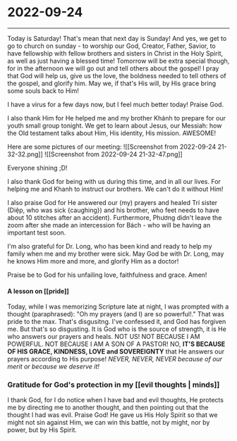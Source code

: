 # 2022-09-24
---
Today is Saturday! That's mean that next day is Sunday! And yes, we get to go to church on sunday - to worship our God, Creator, Father, Savior, to have fellowship with fellow brothers and sisters in Christ in the Holy Spirit, as well as just having a blessed time! Tomorrow will be extra special though, for in the afternoon we will go out and tell others about the gospel! I pray that God will help us, give us the love, the boldness needed to tell others of the gospel, and glorify him. May we, if that's His will, by His grace bring some souls back to Him!

I have a virus for a few days now, but I feel much better today! Praise God.

I also thank Him for He helped me and my brother Khánh to prepare for our youth small group tonight. We get to learn about Jesus, our Messiah: how the Old testament talks about Him, His identity, His mission. AWESOME!

Here are some pictures of our meeting:
![[Screenshot from 2022-09-24 21-32-32.png]]
![[Screenshot from 2022-09-24 21-32-47.png]]

Everyone shining ;D!

I also thank God for being with us during this time, and in all our lives. For helping me and Khanh to instruct our brothers. We can't do it without Him!

I also praise God for He answered our (my) prayers and healed Trí sister (Diệp, who was sick {caughing}) and his brother, who feet needs to have about 10 stitches after an accident). Furthermore, Phương didn't leave the zoom after she made an intercession for Bách - who will be having an important test soon. 

I'm also grateful for Dr. Long, who has been kind and ready to help my family when me and my brother were sick. May God be with Dr. Long, may he knows Him more and more, and glorify Him as a doctor!

Praise be to God for his unfailing love, faithfulness and grace. Amen!

#### A lesson on [[pride]]
Today, while I was memorizing Scripture late at night, I was prompted with a thought (paraphrased): "Oh my prayers (and I) are so powerful!." That was pride to the max. That's disgusitng. I've confessed it, and God has forgiven me. But that's so disgusting. It is God who is the source of strength, it is He who answers our prayers and heals. NOT US! NOT BECAUSE I AM POWERFUL. NOT BECAUSE I AM A SON OF A PASTOR! NO, **IT'S BECAUSE OF HIS GRACE, KINDNESS, LOVE and SOVEREIGNTY** that He answers our prayers according to His purpose! *NEVER, NEVER, NEVER because of our merit or because we deserve it!*

### Gratitude for God's protection in my [[evil thoughts | minds]]
I thank God, for I do notice when I have bad and evil thoughts, He protects me by directing me to another thought, and then pointing out that the thought I had was evil. Praise God! He gave us His Holy Spirit so that we might not sin against Him, we can win this battle, not by might, nor by power, but by His Spirit.
